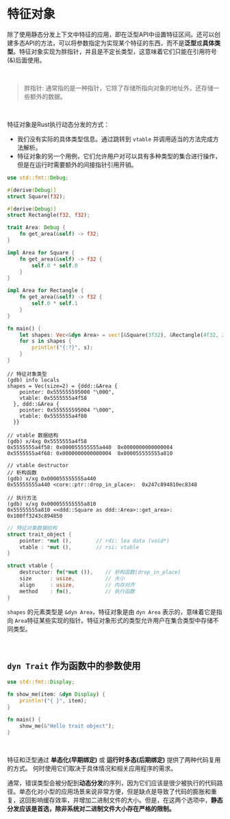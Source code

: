 # 特征对象

除了使用静态分发上下文中特征的应用，即在泛型API中设置特征区间。还可以创建多态API的方法，可以将参数指定为实现某个特征的东西，而不是**泛型**或**具体类型**。特征对象实现为胖指针，并且是不定长类型，这意味着它们只能在引用符号(&)后面使用。

&nbsp;

> 胖指针: 通常指的是一种指针，它除了存储所指向对象的地址外，还存储一些额外的数据。

&nbsp;

特征对象是Rust执行动态分发的方式：

* 我们没有实际的具体类型信息。通过跳转到 `vtable` 并调用适当的方法完成方法解析。
* 特征对象的另一个用例，它们允许用户对可以具有多种类型的集合进行操作，但是在运行时需要额外的间接指针引用开销。

```rust
use std::fmt::Debug;

#[derive(Debug)]
struct Square(f32);

#[derive(Debug)]
struct Rectangle(f32, f32);

trait Area: Debug {
    fn get_area(&self) -> f32;
}

impl Area for Square {
    fn get_area(&self) -> f32 {
        self.0 * self.0
    }
}

impl Area for Rectangle {
    fn get_area(&self) -> f32 {
        self.0 * self.1
    }
}

fn main() {
    let shapes: Vec<&dyn Area> = vec![&Square(3f32), &Rectangle(4f32, 2f32)];
    for s in shapes {
        println!("{:?}", s);
    }
}
```

```x86asm
// 特征对象类型
(gdb) info locals
shapes = Vec(size=2) = {ddd::&Area {
    pointer: 0x555555595000 "\000",
    vtable: 0x5555555a4f58
  }, ddd::&Area {
    pointer: 0x555555595004 "\000",
    vtable: 0x5555555a4f80
  }}

// vtable 数据结构
(gdb) x/4xg 0x5555555a4f58
0x5555555a4f58:	0x000055555555a440	0x0000000000000004
0x5555555a4f68:	0x0000000000000004	0x000055555555a810

// vtable destructor
// 析构函数
(gdb) x/xg 0x000055555555a440
0x55555555a440 <core::ptr::drop_in_place>:	0x247c894810ec8348

// 执行方法
(gdb) x/xg 0x000055555555a810
0x55555555a810 <<ddd::Square as ddd::Area>::get_area>:	0x100ff3243c894850
```

```rust
// 特征对象数据结构
struct trait_object {
    pointer: *mut (),        // rdi: lea data (void*)
    vtable : *mut (),        // rsi: vtable
}

struct vtable {
    destructor: fn(*mut ()),    // 析构函数(drop_in_place)
    size      : usize,          // 大小
    align     : usize,          // 内存对齐
    method    : fn(),           // 执行函数
}
```

`shapes` 的元素类型是 `&dyn Area`，特征对象是由 `dyn Area` 表示的，意味着它是指向 `Area`特征某些实现的指针。特征对象形式的类型允许用户在集合类型中存储不同类型。

&nbsp;

## `dyn Trait` 作为函数中的参数使用

```rust
use std::fmt::Display;

fn show_me(item: &dyn Display) {
    println!("{ }", item);
}

fn main() {
    show_me(&"Hello trait object");
}
```

&nbsp;

特征和泛型通过 **单态化(早期绑定)** 或 **运行时多态(后期绑定)** 提供了两种代码复用的方式。 何时使用它们取决于具体情况和相关应用程序的需求。

通常，错误类型会被分配到**动态分发**的序列，因为它们应该是很少被执行的代码路径。单态化对小型的应用场景来说非常方便，但是缺点是导致了代码的膨胀和重复，这回影响缓存效率，并增加二进制文件的大小。但是，在这两个选项中，**静态分发应该是首选，除非系统对二进制文件大小存在严格的限制。**
